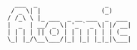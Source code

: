 <div align=center>
<pre>
  ___  _                  _      
 / _ \| |                (_)     
/ /_\ \ |_ ___  _ __ ___  _  ___ 
|  _  | __/ _ \| '_ ` _ \| |/ __|
| | | | || (_) | | | | | | | (__ 
\_| |_/\__\___/|_| |_| |_|_|\___|
                                 
</pre>
  
</div>


                                 

